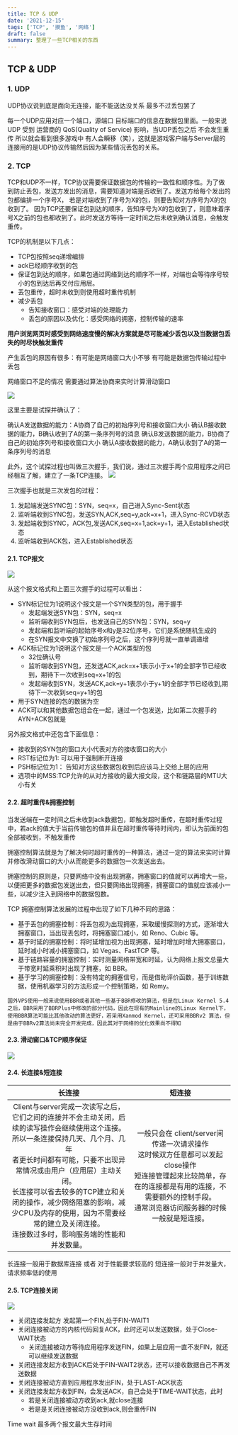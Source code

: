 ```yaml
---
title: TCP & UDP
date: '2021-12-15'
tags: ['TCP', '摸鱼', '网络']
draft: false
summary: 整理了一些TCP相关的东西
---
```


## TCP & UDP

### 1. UDP
UDP协议说到底是面向无连接，能不能送达没关系 最多不过丢包罢了

每一个UDP应用对应一个端口，源端口 目标端口的信息在数据包里面。一般来说UDP 受到 运营商的 QoS(Quality of Service) 影响，当UDP丢包之后 不会发生重传 所以就会看到很多游戏中 有人会瞬移（笑），这就是游戏客户端与Server层的连接用的是UDP协议传输然后因为某些情况丢包的关系。

### 2. TCP
TCP和UDP不一样，TCP协议需要保证数据包的传输的一致性和顺序性。为了做到防止丢包，发送方发出的消息，需要知道对端是否收到了。发送方给每个发出的包都编排一个序号X， 若是对端收到了序号为X的包，则要告知对方序号为X的包收到了。 因为TCP还要保证包到达的顺序，告知序号为X的包收到了，则意味着序号X之前的包也都收到了。此时发送方等待一定时间之后未收到确认消息，会触发重传。

TCP的机制是以下几点：
- TCP包按照seq递增编排
- ack已经顺序收到的包
- 保证包到达的顺序，如果包通过网络到达的顺序不一样，对端也会等待序号较小的包到达后再交付应用层。
- 丢包重传，超时未收到则使用超时重传机制
- 减少丢包
    - 告知接收窗口：感受对端的处理能力
    - 丢包的原因以及优化：感受网络的拥塞，控制传输的速率

**用户浏览网页时感受到网络速度慢的解决方案就是尽可能减少丢包以及当数据包丢失的时尽快触发重传**

产生丢包的原因有很多：有可能是网络窗口大小不够 有可能是数据包传输过程中丢包

网络窗口不足的情况 需要通过算法协商来实时计算滑动窗口

![](https://p1-juejin.byteimg.com/tos-cn-i-k3u1fbpfcp/18cd55066b054f9fb4cd82d9908bf2ee~tplv-k3u1fbpfcp-watermark.awebp?)

这里主要是试探并确认了：

确认A发送数据的能力：A协商了自己的初始序列号和接收窗口大小
确认B接收数据的能力，B确认收到了A的第一条序列号的消息
确认B发送数据的能力，B协商了自己的初始序列号和接收窗口大小
确认A接收数据的能力，A确认收到了A的第一条序列号的消息

此外，这个试探过程也叫做三次握手，我们说，通过三次握手两个应用程序之间已经相互了解，建立了一条TCP连接。
![](https://p3-juejin.byteimg.com/tos-cn-i-k3u1fbpfcp/d1de5e27f57c4a699f6eecf9a229875f~tplv-k3u1fbpfcp-watermark.awebp?)

三次握手也就是三次发包的过程：

1. 发起端发送SYNC包：SYN，seq=x，自己进入Sync-Sent状态
2. 监听端收到SYNC包，发送SYN,ACK,seq=y,ack=x+1，进入Sync-RCVD状态
3. 发起端收到SYNC，ACK包,发送ACK,seq=x+1,ack=y+1，进入Established状态
4. 监听端收到ACK包，进入Established状态

#### 2.1. TCP报文
![](https://p3-juejin.byteimg.com/tos-cn-i-k3u1fbpfcp/d561742059ea4ea28530a1256afadafb~tplv-k3u1fbpfcp-watermark.awebp?)

从这个报文格式和上面三次握手的过程可以看出：
- SYN标记位为1说明这个报文是一个SYN类型的包，用于握手
  - 发起端发送SYN包：SYN，seq=x
  - 监听端收到SYN包后，也发送自己的SYN包：SYN，seq=y
  - 发起端和监听端的起始序号x和y是32位序号，它们是系统随机生成的
  - 在SYN报文中交换了初始序列号之后，这个序列号就一直单调递增
- ACK标记位为1说明这个报文是一个ACK类型的包
  - 32位确认号
  - 监听端收到SYN包，还发送ACK,ack=x+1表示小于x+1的全部字节已经收到，期待下一次收到seq=x+1的包
  - 发起端收到SYN，发送ACK,ack=y+1表示小于y+1的全部字节已经收到,期待下一次收到seq=y+1的包
- 用于SYN连接的包的数据为空
- ACK可以和其他数据包组合在一起，通过一个包发送，比如第二次握手的AYN+ACK包就是

另外报文格式中还包含下面信息：
- 接收到的SYN包的窗口大小代表对方的接收窗口的大小
- RST标记位为1: 可以用于强制断开连接
- PSH标记位为1： 告知对方这些数据包收到后应该马上交给上层的应用
- 选项中的MSS:TCP允许的从对方接收的最大报文段，这个和链路层的MTU大小有关

#### 2.2. 超时重传&拥塞控制
当发送端在一定时间之后未收到ack数据包，即触发超时重传，在超时重传过程中，若ack的值大于当前传输包的值并且在超时重传等待时间内，即认为前面的包全部被收到，不触发重传

拥塞控制算法就是为了解决何时超时重传的一种算法，通过一定的算法来实时计算并修改滑动窗口的大小从而能更多的数据包一次发送出去。

拥塞控制的原则是，只要网络中没有出现拥塞，拥塞窗口的值就可以再增大一些，以便把更多的数据包发送出去，但只要网络出现拥塞，拥塞窗口的值就应该减小一些，以减少注入到网络中的数据包数。

TCP 拥塞控制算法发展的过程中出现了如下几种不同的思路：
- 基于丢包的拥塞控制：将丢包视为出现拥塞，采取缓慢探测的方式，逐渐增大拥塞窗口，当出现丢包时，将拥塞窗口减小，如 Reno、Cubic 等。
- 基于时延的拥塞控制：将时延增加视为出现拥塞，延时增加时增大拥塞窗口，延时减小时减小拥塞窗口，如 Vegas、FastTCP 等。
- 基于链路容量的拥塞控制：实时测量网络带宽和时延，认为网络上报文总量大于带宽时延乘积时出现了拥塞，如 BBR。
- 基于学习的拥塞控制：没有特定的拥塞信号，而是借助评价函数，基于训练数据，使用机器学习的方法形成一个控制策略，如 Remy。

```
国外VPS使用一般来说使用BBR或者其他一些基于BBR修改的算法，但是在Linux Kernel 5.4之后，BBR采用了BBRPlus中修改的部分代码，因此在现有的Mainline的Linux Kernel下，使用BBR算法可能比其他改动的算法更好，若采用Xanmod Kernel，还可采用BBRv2 算法，但是由于BBRv2算法尚未完全开发完成，因此其对于网络的优化效果尚不得知
```

#### 2.3. 滑动窗口&TCP顺序保证
![](https://p9-juejin.byteimg.com/tos-cn-i-k3u1fbpfcp/2dd27e13fbe8427dadfb9fe0cf6e00f0~tplv-k3u1fbpfcp-watermark.awebp?)

#### 2.4. 长连接&短连接
|长连接|短连接|
|:-:|:-:|
|Client与server完成一次读写之后，它们之间的连接并不会主动关闭，后续的读写操作会继续使用这个连接。<br>所以一条连接保持几天、几个月、几年<br>者更长时间都有可能，只要不出现异常情况或由用户（应用层）主动关闭。<br>长连接可以省去较多的TCP建立和关闭的操作，减少网络阻塞的影响，减少CPU及内存的使用，因为不需要经常的建立及关闭连接。<br>连接数过多时，影响服务端的性能和并发数量。|一般只会在 client/server间传递一次请求操作<br>这时候双方任意都可以发起close操作<br>短连接管理起来比较简单，存在的连接都是有用的连接，不需要额外的控制手段。<br>通常浏览器访问服务器的时候一般就是短连接。|

长连接一般用于数据库连接 或者 对于性能要求较高的
短连接一般对于并发量大，请求频率低的使用

#### 2.5. TCP连接关闭
![](https://p1-juejin.byteimg.com/tos-cn-i-k3u1fbpfcp/fae1ca593dfe4566b597358f9faed3aa~tplv-k3u1fbpfcp-watermark.awebp?)

- 关闭连接发起方 发起第一个FIN,处于FIN-WAIT1
- 关闭连接被动方的内核代码回复ACK，此时还可以发送数据，处于Close-WAIT状态
    - 关闭连接被动方等待应用程序发送FIN，如果上层应用一直不发FIN，就还可以继续发送数据
- 关闭连接发起方收到ACK后处于FIN-WAIT2状态，还可以接收数据自己不再发送数据
- 关闭连接被动方直到应用程序发出FIN，处于LAST-ACK状态
- 关闭连接发起方收到FIN，会发送ACK，自己会处于TIME-WAIT状态，此时
    - 若是关闭连接被动方收到ack,就close连接
    - 若是是关闭连接被动方没收到ack,则会重传FIN

Time wait 最多两个报文最大生存时间